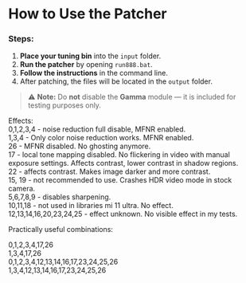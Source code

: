 # How to Use the Patcher

### Steps:

1. **Place your tuning bin** into the `input` folder.  
2. **Run the patcher** by opening `run888.bat`.  
3. **Follow the instructions** in the command line.  
4. After patching, the files will be located in the `output` folder.

> ⚠️ **Note:** Do **not** disable the **Gamma** module — it is included for testing purposes only.

Effects:  
0,1,2,3,4 - noise reduction full disable, MFNR enabled.  
1,3,4 - Only color noise reduction works. MFNR enabled.  
26 - MFNR disabled. No ghosting anymore.  
17 - local tone mapping disabled. No flickering in video with manual exposure settings. Affects contrast, lower contrast in shadow regions.  
22 - affects contrast. Makes image darker and more contrast.  
15, 19 - not recommended to use. Crashes HDR video mode in stock camera.  
5,6,7,8,9 - disables sharpening.  
10,11,18  - not used in libraries mi 11 ultra. No effect.  
12,13,14,16,20,23,24,25 - effect unknown. No visible effect in my tests.  
  
Practically useful combinations:  
  
0,1,2,3,4,17,26  
1,3,4,17,26  
0,1,2,3,4,12,13,14,16,17,23,24,25,26  
1,3,4,12,13,14,16,17,23,24,25,26  
